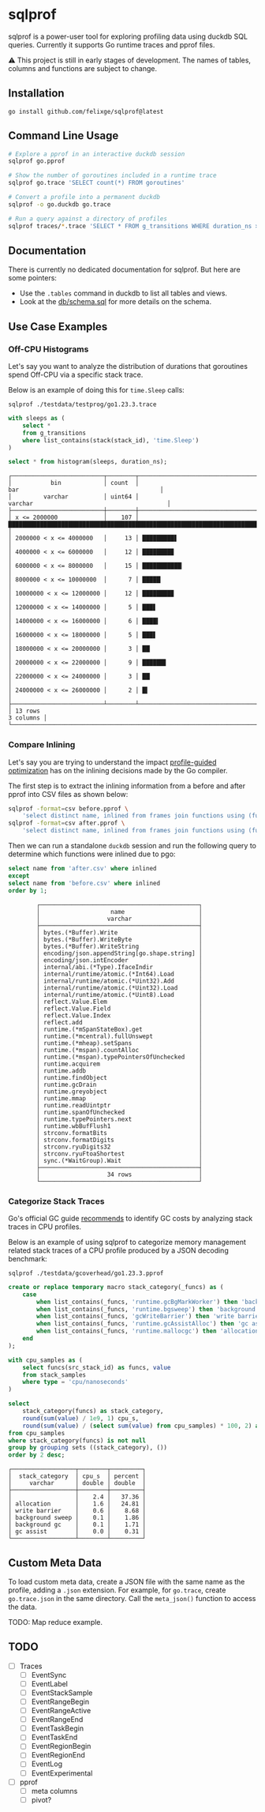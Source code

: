 # sqlprof

sqlprof is a power-user tool for exploring profiling data using duckdb SQL queries.
Currently it supports Go runtime traces and pprof files.

⚠️ This project is still in early stages of development. The names of tables, columns and functions are subject to change.

## Installation

```
go install github.com/felixge/sqlprof@latest
```

## Command Line Usage

``` bash
# Explore a pprof in an interactive duckdb session
sqlprof go.pprof

# Show the number of goroutines included in a runtime trace
sqlprof go.trace 'SELECT count(*) FROM goroutines'

# Convert a profile into a permanent duckdb
sqlprof -o go.duckdb go.trace

# Run a query against a directory of profiles
sqlprof traces/*.trace 'SELECT * FROM g_transitions WHERE duration_ns > 50e6'
```

## Documentation

There is currently no dedicated documentation for sqlprof. But here are some pointers:

* Use the `.tables` command in duckdb to list all tables and views.
* Look at the [db/schema.sql](./db/schema.sql) for more details on the schema.

## Use Case Examples

### Off-CPU Histograms

Let's say you want to analyze the distribution of durations that goroutines spend Off-CPU via a specific stack trace.

Below is an example of doing this for `time.Sleep` calls:

```
sqlprof ./testdata/testprog/go1.23.3.trace
```
```sql
with sleeps as (
    select *
    from g_transitions
    where list_contains(stack(stack_id), 'time.Sleep')
)

select * from histogram(sleeps, duration_ns);
```
```
┌──────────────────────────┬────────┬──────────────────────────────────────────────────────────────────────────────────┐
│           bin            │ count  │                                       bar                                        │
│         varchar          │ uint64 │                                     varchar                                      │
├──────────────────────────┼────────┼──────────────────────────────────────────────────────────────────────────────────┤
│ x <= 2000000             │    107 │ ████████████████████████████████████████████████████████████████████████████████ │
│ 2000000 < x <= 4000000   │     13 │ █████████▋                                                                       │
│ 4000000 < x <= 6000000   │     12 │ ████████▉                                                                        │
│ 6000000 < x <= 8000000   │     15 │ ███████████▏                                                                     │
│ 8000000 < x <= 10000000  │      7 │ █████▏                                                                           │
│ 10000000 < x <= 12000000 │     12 │ ████████▉                                                                        │
│ 12000000 < x <= 14000000 │      5 │ ███▋                                                                             │
│ 14000000 < x <= 16000000 │      6 │ ████▍                                                                            │
│ 16000000 < x <= 18000000 │      5 │ ███▋                                                                             │
│ 18000000 < x <= 20000000 │      3 │ ██▏                                                                              │
│ 20000000 < x <= 22000000 │      9 │ ██████▋                                                                          │
│ 22000000 < x <= 24000000 │      3 │ ██▏                                                                              │
│ 24000000 < x <= 26000000 │      2 │ █▍                                                                               │
├──────────────────────────┴────────┴──────────────────────────────────────────────────────────────────────────────────┤
│ 13 rows                                                                                                    3 columns │
└──────────────────────────────────────────────────────────────────────────────────────────────────────────────────────┘
```

### Compare Inlining

Let's say you are trying to understand the impact [profile-guided optimization](https://go.dev/doc/pgo) has on the inlining decisions made by the Go compiler.

The first step is to extract the inlining information from a before and after pprof into CSV files as shown below:

```bash
sqlprof -format=csv before.pprof \
    'select distinct name, inlined from frames join functions using (function_id)' > before.csv
sqlprof -format=csv after.pprof \
    'select distinct name, inlined from frames join functions using (function_id)' > after.csv
```

Then we can run a standalone `duckdb` session and run the following query to determine which functions were inlined due to pgo:

```sql
select name from 'after.csv' where inlined
except
select name from 'before.csv' where inlined
order by 1;
```
```
        ┌─────────────────────────────────────────────┐
        │                    name                     │
        │                   varchar                   │
        ├─────────────────────────────────────────────┤
        │ bytes.(*Buffer).Write                       │
        │ bytes.(*Buffer).WriteByte                   │
        │ bytes.(*Buffer).WriteString                 │
        │ encoding/json.appendString[go.shape.string] │
        │ encoding/json.intEncoder                    │
        │ internal/abi.(*Type).IfaceIndir             │
        │ internal/runtime/atomic.(*Int64).Load       │
        │ internal/runtime/atomic.(*Uint32).Add       │
        │ internal/runtime/atomic.(*Uint32).Load      │
        │ internal/runtime/atomic.(*Uint8).Load       │
        │ reflect.Value.Elem                          │
        │ reflect.Value.Field                         │
        │ reflect.Value.Index                         │
        │ reflect.add                                 │
        │ runtime.(*mSpanStateBox).get                │
        │ runtime.(*mcentral).fullUnswept             │
        │ runtime.(*mheap).setSpans                   │
        │ runtime.(*mspan).countAlloc                 │
        │ runtime.(*mspan).typePointersOfUnchecked    │
        │ runtime.acquirem                            │
        │ runtime.addb                                │
        │ runtime.findObject                          │
        │ runtime.gcDrain                             │
        │ runtime.greyobject                          │
        │ runtime.mmap                                │
        │ runtime.readUintptr                         │
        │ runtime.spanOfUnchecked                     │
        │ runtime.typePointers.next                   │
        │ runtime.wbBufFlush1                         │
        │ strconv.formatBits                          │
        │ strconv.formatDigits                        │
        │ strconv.ryuDigits32                         │
        │ strconv.ryuFtoaShortest                     │
        │ sync.(*WaitGroup).Wait                      │
        ├─────────────────────────────────────────────┤
        │                   34 rows                   │
        └─────────────────────────────────────────────┘
```

### Categorize Stack Traces

Go's official GC guide [recommends](https://golang.org/doc/gc-guide#Identiying_costs) to identify GC costs by analyzing stack traces in CPU profiles.

Below is an example of using sqlprof to categorize memory management related stack traces of a CPU profile produced by a JSON decoding benchmark:

```
sqlprof ./testdata/gcoverhead/go1.23.3.pprof
```
```sql
create or replace temporary macro stack_category(_funcs) as (
    case
        when list_contains(_funcs, 'runtime.gcBgMarkWorker') then 'background gc'
        when list_contains(_funcs, 'runtime.bgsweep') then 'background sweep'
        when list_contains(_funcs, 'gcWriteBarrier') then 'write barrier'
        when list_contains(_funcs, 'runtime.gcAssistAlloc') then 'gc assist'
        when list_contains(_funcs, 'runtime.mallocgc') then 'allocation'
    end
);

with cpu_samples as (
    select funcs(src_stack_id) as funcs, value
    from stack_samples
    where type = 'cpu/nanoseconds'
)

select 
    stack_category(funcs) as stack_category,
    round(sum(value) / 1e9, 1) cpu_s,
    round(sum(value) / (select sum(value) from cpu_samples) * 100, 2) as percent
from cpu_samples
where stack_category(funcs) is not null
group by grouping sets ((stack_category), ())
order by 2 desc;
```

```
┌──────────────────┬────────┬─────────┐
│  stack_category  │ cpu_s  │ percent │
│     varchar      │ double │ double  │
├──────────────────┼────────┼─────────┤
│                  │    2.4 │   37.36 │
│ allocation       │    1.6 │   24.81 │
│ write barrier    │    0.6 │    8.68 │
│ background sweep │    0.1 │    1.86 │
│ background gc    │    0.1 │    1.71 │
│ gc assist        │    0.0 │    0.31 │
└──────────────────┴────────┴─────────┘
```

## Custom Meta Data

To load custom meta data, create a JSON file with the same name as the profile, adding a `.json` extension. For example, for `go.trace`, create `go.trace.json` in the same directory. Call the `meta_json()` function to access the data.

TODO: Map reduce example.

## TODO

- [ ] Traces
    - [ ] EventSync
    - [ ] EventLabel
    - [ ] EventStackSample
    - [ ] EventRangeBegin
    - [ ] EventRangeActive
    - [ ] EventRangeEnd
    - [ ] EventTaskBegin
    - [ ] EventTaskEnd
    - [ ] EventRegionBegin
    - [ ] EventRegionEnd
    - [ ] EventLog
    - [ ] EventExperimental
- [ ] pprof
    - [ ] meta columns
    - [ ] pivot?